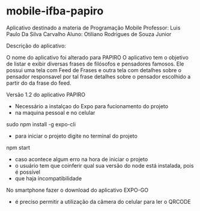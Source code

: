 # mobile-ifba-papiro

Aplicativo destinado a materia de Programação Mobile
Professor: Luis Paulo Da Silva Carvalho
Aluno: Otiliano Rodrigues de Souza Junior

Descrição do aplicativo: 



O nome do aplicativo foi alterado para PAPIRO
O aplicativo tem o objetivo de listar e exibir diversas frases de filósofos e pensadores famosos.
Ele possui uma tela com Feed de Frases e outra tela com detalhes sobre o pensador responsavel por 
tal frase detalhes sobre o pensador escolhido a partir do da frase do feed. 

Versão 1.2 do aplicativo PAPIRO


- Necessário a instalçao do Expo para fucionamento do projeto
- na maquina pessoal e no celular 

sudo npm install -g expo-cli


 - para iniciar o projeto digite no terminal do projeto  
 
 npm start

- caso acontece algum erro na hora de iniciar o projeto 
- o usuário tem que coinferir qual sua versão do node está instalada, pois é possível 
- que haja incompatibilidade

No smartphone fazer o download do aplicativo EXPO-GO
- é preciso permitir a utilização da câmera do celular para ler o QRCODE